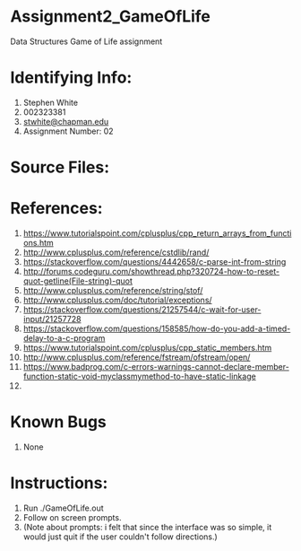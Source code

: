 # Assignment2_GameOfLife
Data Structures Game of Life assignment

# Identifying Info:
1. Stephen White
2. 002323381
3. stwhite@chapman.edu
4. Assignment Number: 02

# Source Files:

# References:
1. https://www.tutorialspoint.com/cplusplus/cpp_return_arrays_from_functions.htm
2. http://www.cplusplus.com/reference/cstdlib/rand/
3. https://stackoverflow.com/questions/4442658/c-parse-int-from-string
4. http://forums.codeguru.com/showthread.php?320724-how-to-reset-quot-getline(File-string)-quot
5. http://www.cplusplus.com/reference/string/stof/
6. http://www.cplusplus.com/doc/tutorial/exceptions/
7. https://stackoverflow.com/questions/21257544/c-wait-for-user-input/21257728
8. https://stackoverflow.com/questions/158585/how-do-you-add-a-timed-delay-to-a-c-program
9. https://www.tutorialspoint.com/cplusplus/cpp_static_members.htm
10. http://www.cplusplus.com/reference/fstream/ofstream/open/
11. https://www.badprog.com/c-errors-warnings-cannot-declare-member-function-static-void-myclassmymethod-to-have-static-linkage
12. 

# Known Bugs
1. None

# Instructions:
1. Run ./GameOfLife.out
2. Follow on screen prompts.
3. (Note about prompts: i felt that since the interface was so simple, 
it would just quit if the user couldn't follow directions.)